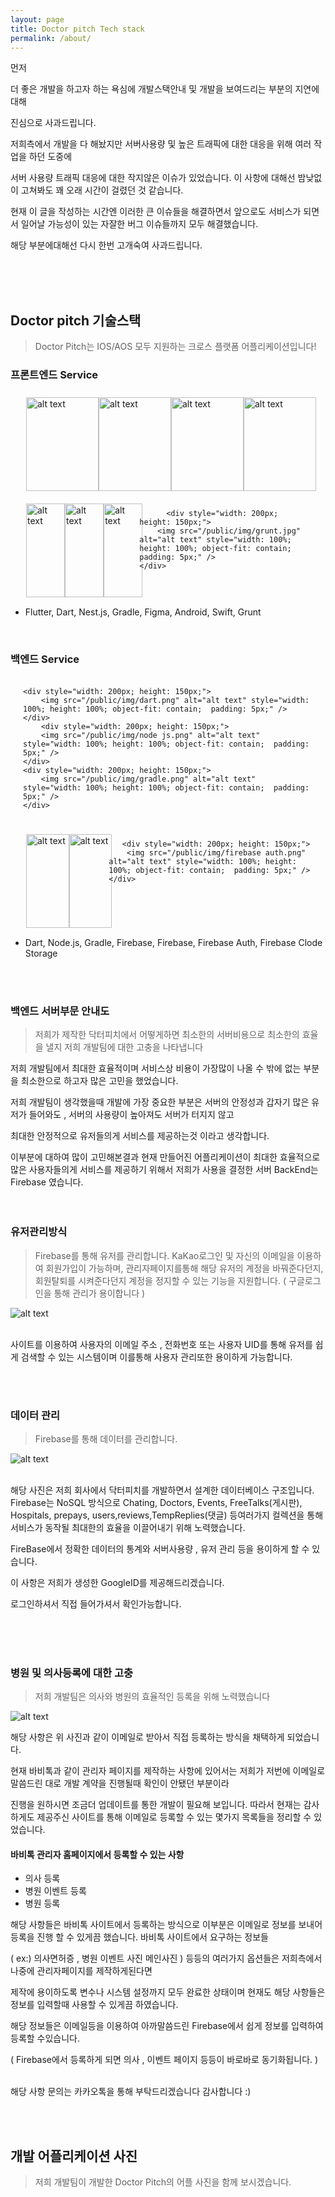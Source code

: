 ```yaml
---
layout: page
title: Doctor pitch Tech stack
permalink: /about/
---
```


먼저

 더 좋은 개발을 하고자 하는 욕심에
개발스택안내 및 개발을 보여드리는 부분의 지연에 대해

 진심으로 사과드립니다.


저희측에서 개발을 다 해놨지만
  서버사용량 및 높은 트래픽에 대한
 대응을 위해 여러 작업을 하던 도중에

 서버 사용량 트래픽 대응에 대한 작지않은 이슈가 있었습니다.
이 사항에 대해선 밤낮없이 고쳐봐도 꽤 오래 시간이 걸렸던 것 같습니다.

현재 이 글을 작성하는 시간엔 이러한 큰 이슈들을 해결하면서 앞으로도
서비스가 되면서 일어날 가능성이 있는 자잘한 버그 이슈들까지 모두 해결했습니다.


 해당 부분에대해선 다시 한번 고개숙여 사과드립니다.


<br><br><br>





## Doctor pitch 기술스택
>Doctor Pitch는 IOS/AOS 모두 지원하는 크로스 플랫폼 어플리케이션입니다!

### 프론트엔드 Service
<div style="display: flex; justify-content: space-between; max-width: 600px; margin: 20px;">
     <div style="width: 200px; height: 150px;">
        <img src="/public/img/icon_flutter_dk-blue.png" alt="alt text" style="width: 100%; height: 100%; object-fit: contain;  padding: 5px;" />
    </div>  
     <div style="width: 200px; height: 150px;">
        <img src="/public/img/dart.png" alt="alt text" style="width: 100%; height: 100%; object-fit: contain;  padding: 5px;" />
    </div>
         <div style="width: 200px; height: 150px;">
        <img src="/public/img/nestjs.png" alt="alt text" style="width: 100%; height: 100%; object-fit: contain;  padding: 5px;" />
    </div>

 <div style="width: 200px; height: 150px;">
        <img src="/public/img/gradle.png" alt="alt text" style="width: 100%; height: 100%; object-fit: contain;  padding: 5px;" />
    </div>
    
</div>

<div style="display: flex; justify-content: space-between; max-width: 600px; margin: 20px;">
     <div style="width: 200px; height: 150px;">
        <img src="/public/img/figma.png" alt="alt text" style="width: 100%; height: 100%; object-fit: contain;  padding: 5px;" />
    </div>
     <div style="width: 200px; height: 150px;">
        <img src="/public/img/android.png" alt="alt text" style="width: 100%; height: 100%; object-fit: contain;  padding: 5px;" />
    </div>
     <div style="width: 200px; height: 150px;">
        <img src="/public/img/swift.png" alt="alt text" style="width: 100%; height: 100%; object-fit: contain;  padding: 5px;" />
    </div>

          <div style="width: 200px; height: 150px;">
        <img src="/public/img/grunt.jpg" alt="alt text" style="width: 100%; height: 100%; object-fit: contain;  padding: 5px;" />
    </div>

    
</div>

- Flutter, Dart, Nest.js, Gradle, Figma, Android, Swift, Grunt
    
<br>






### 백엔드 Service

<div style="display: flex; justify-content: space-between; max-width: 600px; margin: 20px;">
  
    <div style="width: 200px; height: 150px;">
        <img src="/public/img/dart.png" alt="alt text" style="width: 100%; height: 100%; object-fit: contain;  padding: 5px;" />
    </div>
        <div style="width: 200px; height: 150px;">
        <img src="/public/img/node js.png" alt="alt text" style="width: 100%; height: 100%; object-fit: contain;  padding: 5px;" />
    </div>
    <div style="width: 200px; height: 150px;">
        <img src="/public/img/gradle.png" alt="alt text" style="width: 100%; height: 100%; object-fit: contain;  padding: 5px;" />
    </div>
</div>



<div style="display: flex; justify-content: space-between; max-width: 600px; margin: 20px;">
    <div style="width: 200px; height: 150px;">
        <img src="/public/img/firebase.png" alt="alt text" style="width: 100%; height: 100%; object-fit: contain;  padding: 5px;" />
    </div>
     <div style="width: 200px; height: 150px;">
        <img src="/public/img/firebase cloudstorage.png" alt="alt text" style="width: 100%; height: 100%; object-fit: contain;  padding: 5px;" />
    </div>

       <div style="width: 200px; height: 150px;">
        <img src="/public/img/firebase auth.png" alt="alt text" style="width: 100%; height: 100%; object-fit: contain;  padding: 5px;" />
    </div>
</div>

- Dart, Node.js, Gradle, Firebase, Firebase, Firebase Auth,  Firebase Clode Storage






<!-- The rest of the content remains the same as provided -->


<br>
<br>

### 백엔드 서버부문 안내도

> 저희가 제작한 닥터피치에서 어떻게하면 최소한의 서버비용으로 최소한의 효율을 낼지 저희 개발팀에 대한 고충을 나타냅니다


저희 개발팀에서 최대한 효율적이며 서비스상 비용이 가장많이 나올 수 밖에 없는 부분을 최소한으로 하고자 많은 고민을 했었습니다.


저희 개발팀이 생각했을때 개발에 가장 중요한 부분은 서버의 안정성과 갑자기 많은 유저가 들어와도 , 서버의 사용량이 높아져도 서버가 터지지 않고 

최대한 안정적으로 유저들의게 서비스를 제공하는것 이라고 생각합니다. 

이부분에 대하여 많이 고민해본결과
현재 만들어진 어플리케이션이 최대한 효율적으로 많은 사용자들의게 서비스를 제공하기 위해서 저희가 사용을 결정한 서버 BackEnd는 Firebase 였습니다. 
<br><br><br>

### 유저관리방식
> Firebase를 통해 유저를 관리합니다. KaKao로그인 및 자신의 이메일을 이용하여 회원가입이 가능하며, 관리자페이지를통해 해당 유저의 계정을 바꿔준다던지, 회원탈퇴를 시켜준다던지 계정을 정지할 수 있는 기능을 지원합니다. ( 구글로그인을 통해 관리가 용이합니다 )

![alt text](/public/img/authScreen.png)

<br>
    사이트를 이용하여 사용자의 이메일 주소 , 전화번호 또는 사용자 UID를 통해 유저를 쉽게 검색할 수 있는 시스템이며 이를통해 사용자 관리또한 용이하게 가능합니다.

<br><br>

### 데이터 관리
> Firebase를 통해 데이터를 관리합니다.


![alt text](/public/img/DB.png)

<br>
해당 사진은 저희 회사에서 닥터피치를 개발하면서 설계한 데이터베이스 구조입니다. Firebase는 NoSQL 방식으로
Chating, Doctors, Events, FreeTalks(게시판), Hospitals, prepays,
users,reviews,TempReplies(댓글) 등여러가지 컬렉션을 통해 서비스가 동작될 최대한의 효율을 이끌어내기 위해 노력했습니다.

FireBase에서 정확한 데이터의 통계와 서버사용량 , 유저 관리 등을 용이하게 할 수 있습니다. 

이 사항은 저희가 생성한 GoogleID를 제공해드리겠습니다.

 로그인하셔서 직접 들어가셔서 확인가능합니다.





<br>
<br>
<br>



### 병원 및 의사등록에 대한 고충
> 저희 개발팀은 의사와 병원의 효율적인 등록을 위해 노력했습니다 

![alt text](/public/img/scrennshot.png)


   해당 사항은 위 사진과 같이 이메일로 받아서 직접 등록하는 방식을 채택하게 되었습니다.

 현재 바비톡과 같이 관리자 페이지를 제작하는 사항에 있어서는 저희가 저번에 이메일로 말씀드린 대로 개발 계약을 진행될때 확인이 안됐던 부분이라 
 
 진행을 원하시면 조금더 업데이트를 통한 개발이 필요해 보입니다.
 따라서 현재는 감사하게도 제공주신 사이트를 통해 이메일로 등록할 수 있는 몇가지 목록들을 정리할 수 있었습니다.
 


#### 바비톡 관리자 홈페이지에서 등록할 수 있는 사항 
  - 의사 등록
  - 병원 이벤트 등록
  - 병원 등록


  해당 사항들은 바비톡 사이트에서 등록하는 방식으로 이부분은 이메일로  정보를 보내어 등록을 진행 할 수 있게끔 했습니다.
  바비톡 사이트에서 요구하는 정보들 

 ( ex:) 의사면허증 , 병원 이벤트 사진 메인사진 ) 등등의 여러가지 옵션들은 저희측에서 나중에 관리자페이지를 제작하게된다면

 제작에 용이하도록 변수나 시스템 설정까지 모두 완료한 상태이며 현재도 해당 사항들은 정보를 입력할때 사용할 수 있게끔 하였습니다.

 해당 정보들은 이메일등을 이용하여 아까말씀드린 Firebase에서 쉽게 정보를 입력하여 등록할 수있습니다.
 
  ( Firebase에서 등록하게 되면 의사 , 이벤트 페이지 등등이 바로바로 동기화됩니다. )
 
 
 <br>
 해당 사항 문의는 카카오톡을 통해 부탁드리겠습니다 감사합니다 :)


<br><br>
## 개발 어플리케이션 사진
> 저희 개발팀이 개발한 Doctor Pitch의 어플 사진을 함께 보시겠습니다.